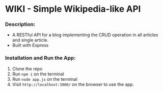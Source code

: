 # WIKI - Simple Wikipedia-like API 
### Description:
- A RESTful API for a blog implementing the CRUD operation in all articles and single article.
- Built with Express

### Installation and Run the App:
1. Clone the repo
2. Run `npm i` on the terminal
3. Run `node app.js` on the terminal
4. Visit `http://localhost:3000/` on the browser to use the app.
